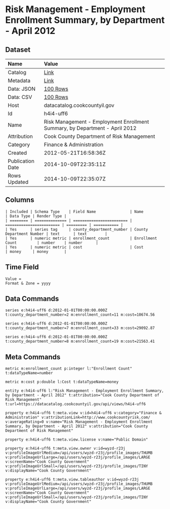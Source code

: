 # Risk Management - Employment Enrollment Summary, by Department - April 2012

## Dataset

| Name | Value |
| :--- | :---- |
| Catalog | [Link](https://catalog.data.gov/dataset/risk-management-employment-enrollment-summary-by-department-april-2012-7f27e) |
| Metadata | [Link](https://datacatalog.cookcountyil.gov/api/views/h4i4-uff6) |
| Data: JSON | [100 Rows](https://datacatalog.cookcountyil.gov/api/views/h4i4-uff6/rows.json?max_rows=100) |
| Data: CSV | [100 Rows](https://datacatalog.cookcountyil.gov/api/views/h4i4-uff6/rows.csv?max_rows=100) |
| Host | datacatalog.cookcountyil.gov |
| Id | h4i4-uff6 |
| Name | Risk Management - Employment Enrollment Summary, by Department - April 2012 |
| Attribution | Cook County Department of Risk Management |
| Category | Finance & Administration |
| Created | 2012-05-21T16:58:36Z |
| Publication Date | 2014-10-09T22:35:11Z |
| Rows Updated | 2014-10-09T22:35:07Z |

## Columns

```ls
| Included | Schema Type    | Field Name               | Name                     | Data Type | Render Type |
| ======== | ============== | ======================== | ======================== | ========= | =========== |
| Yes      | series tag     | county_department_number | County Department Number | text      | text        |
| Yes      | numeric metric | enrollment_count         | Enrollment Count         | number    | number      |
| Yes      | numeric metric | cost                     | Cost                     | money     | money       |
```

## Time Field

```ls
Value = 
Format & Zone = yyyy
```

## Data Commands

```ls
series e:h4i4-uff6 d:2012-01-01T00:00:00.000Z t:county_department_number=2 m:enrollment_count=11 m:cost=10674.56

series e:h4i4-uff6 d:2012-01-01T00:00:00.000Z t:county_department_number=7 m:enrollment_count=33 m:cost=29092.87

series e:h4i4-uff6 d:2012-01-01T00:00:00.000Z t:county_department_number=8 m:enrollment_count=19 m:cost=21563.41
```

## Meta Commands

```ls
metric m:enrollment_count p:integer l:"Enrollment Count" t:dataTypeName=number

metric m:cost p:double l:Cost t:dataTypeName=money

entity e:h4i4-uff6 l:"Risk Management - Employment Enrollment Summary, by Department - April 2012" t:attribution="Cook County Department of Risk Management" t:url=https://datacatalog.cookcountyil.gov/api/views/h4i4-uff6

property e:h4i4-uff6 t:meta.view v:id=h4i4-uff6 v:category="Finance & Administration" v:attributionLink=http://www.cookcountyrisk.com/ v:averageRating=0 v:name="Risk Management - Employment Enrollment Summary, by Department - April 2012" v:attribution="Cook County Department of Risk Management"

property e:h4i4-uff6 t:meta.view.license v:name="Public Domain"

property e:h4i4-uff6 t:meta.view.owner v:id=wyzd-r23j v:profileImageUrlMedium=/api/users/wyzd-r23j/profile_images/THUMB v:profileImageUrlLarge=/api/users/wyzd-r23j/profile_images/LARGE v:screenName="Cook County Government" v:profileImageUrlSmall=/api/users/wyzd-r23j/profile_images/TINY v:displayName="Cook County Government"

property e:h4i4-uff6 t:meta.view.tableauthor v:id=wyzd-r23j v:profileImageUrlMedium=/api/users/wyzd-r23j/profile_images/THUMB v:profileImageUrlLarge=/api/users/wyzd-r23j/profile_images/LARGE v:screenName="Cook County Government" v:profileImageUrlSmall=/api/users/wyzd-r23j/profile_images/TINY v:displayName="Cook County Government"
```